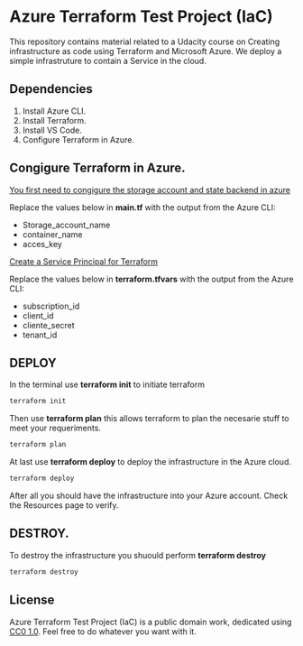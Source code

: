 # Azure Terraform Test Project (IaC)

This repository contains material related to a Udacity course on Creating infrastructure as code using Terraform and Microsoft Azure.
We deploy a simple infrastruture to contain a Service in the cloud.

## Dependencies

1. Install Azure CLI.
2. Install Terraform.
3. Install VS Code.
4. Configure Terraform in Azure.

## Congigure Terraform in Azure.

[You first need to congigure the storage account and state backend in azure](https://docs.microsoft.com/en-us/azure/developer/terraform/store-state-in-azure-storage)

Replace the values below in **main.tf** with the output from the Azure CLI:
* Storage_account_name
* container_name
* acces_key

[Create a Service Principal for Terraform](https://www.terraform.io/docs/providers/azurerm/guides/service_principal_client_secret.html)

Replace the values below in **terraform.tfvars** with the output from the Azure CLI:
* subscription_id
* client_id
* cliente_secret
* tenant_id

## DEPLOY

In the terminal use **terraform init** to initiate terraform
```bash
terraform init
```

Then use **terraform plan** this allows terraform to plan the necesarie stuff to meet your requeriments.
```bash
terraform plan
```

At last use **terraform deploy** to deploy the infrastructure in the Azure cloud.
```bash
terraform deploy
```
After all you should have the infrastructure into your Azure account. Check the Resources page to verify.

## DESTROY.

To destroy the infrastructure you shuould perform **terraform destroy**
```bash
terraform destroy
```

License
-------
Azure Terraform Test Project (IaC) is a public domain work, dedicated using
[CC0 1.0](https://creativecommons.org/publicdomain/zero/1.0/). Feel free to do
whatever you want with it.


